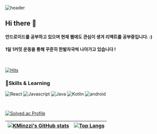 ![header](https://capsule-render.vercel.app/api?type=waving&color=auto&height=300&section=header&text=Minzzi&fontSize=90)


## Hi there 👋 
#### 안드로이드를 공부하고 있으며 현재 웹에도 관심이 생겨 리액트를 공부중입니다. :)
#### 1일 1커밋 운동을 통해 꾸준히 한발자국씩 나아가고 있습니다 !
</br>

[![Hits](https://hits.seeyoufarm.com/api/count/incr/badge.svg?url=https%3A%2F%2Fgithub.com%2FKminzzi&count_bg=%23697DB6&title_bg=%23555555&icon=&icon_color=%23E7E7E7&title=hits&edge_flat=false)](https://hits.seeyoufarm.com)

### 📝Skills & Learning

![React](https://img.shields.io/badge/React-61DAFB.svg?style=for-the-badge&logo=React&logoColor=white)
![Javascript](https://img.shields.io/badge/Javascript-F7DF1E.svg?style=for-the-badge&logo=Javascript&logoColor=white)
![Java](https://img.shields.io/badge/Java-007396?style=for-the-badge&logo=Java&logoColor=white)
![Kotlin](https://img.shields.io/badge/Kotlin-0095D5?&style=for-the-badge&logo=kotlin&logoColor=white)
![android](https://img.shields.io/badge/Android-3DDC84?style=for-the-badge&logo=android&logoColor=white)

</br>



[![Solved.ac Profile](http://mazassumnida.wtf/api/v2/generate_badge?boj=alswlrkswl)](https://solved.ac/alswlrkswl/)

[![KMinzzi's GitHub stats](https://github-readme-stats.vercel.app/api?username=Kminzzi&theme=Gradient)](https://github.com/KMinzzi/github-readme-stats)|[![Top Langs](https://github-readme-stats-git-masterrstaa-rickstaa.vercel.app/api/top-langs?username=Kminzzi&layout=compact)](https://github.com/KMinzzi/github-readme-stats)
:-:|:-:






<!--
**Kminzzi/KMinzzi** is a ✨ _special_ ✨ repository because its `README.md` (this file) appears on your GitHub profile.


Here are some ideas to get you started:
- 🔭 I’m currently working on ...
- 🌱 I’m currently learning ...
- 👯 I’m looking to collaborate on ...
- 🤔 I’m looking for help with ...
- 💬 Ask me about ...
- 📫 How to reach me: ...
- 😄 Pronouns: ...
- ⚡ Fun fact: ...
-->
